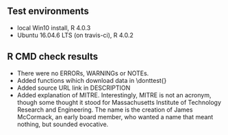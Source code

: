 ## Test environments
* local Win10 install, R 4.0.3
* Ubuntu 16.04.6 LTS (on travis-ci), R 4.0.2

## R CMD check results
* There were no ERRORs, WARNINGs or NOTEs.
* Added functions wihich download data in \donttest{}
* Added source URL link in DESCRIPTION 
* Added explanation of MITRE. Interestingly, MITRE is not an acronym, though 
some thought it stood for Massachusetts Institute of Technology Research and Engineering. 
The name is the creation of James McCormack, an early board member, who wanted 
a name that meant nothing, but sounded evocative.

